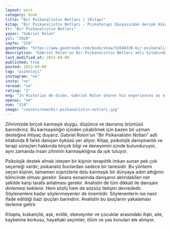 ```yaml
---
layout: post
category: book
title: "Bir Psikanalistin Notları | (Kitap)"
kitap: "Bir Psikanalistin Notları - Psıkoterapi Dünyasından Gerçek Hikayeler"
tr: "Bir Psikanalistin Notları"
yazar: "Gabriel Rolon"
yil: "2020"
sayfa: "224"
goodreads: "https://www.goodreads.com/book/show/51648338-bir-psikanalistin-notlar"
description: "Gabriel Rolon'un Bir Psikanalistin Notları adlı kitabında 8 farklı danışan öyküsünü işliyor."
last_modified_at: 2023-04-09
published: true
posted: 2023-04-09
tag: "psikoloji"
instagram: "no"
insta: "no"
reread: "no"
rating: "3"
eng: "In Historias de diván, Gabriel Rolon shares his experiences as a psychoanalyst. The book contains eight stories, each exploring a different aspect of psychoanalysis."
openai: "no"
num: "318"
image: "/assets/new/bir-psikanalistin-notlari.jpg"
---
```


Zihnimizde birçok karmaşık duygu, düşünce ve davranış örüntüsü barındırırız. Bu karmaşıklığın içinden çıkabilmek için bazen bir uzman desteğine ihtiyaç duyarız. Gabriel Rolon'un "Bir Psikanalistin Notları" adlı kitabında 8 farklı danışan öyküsü yer aliyor. Kitap, psikolojik danışmanlık ve terapi süreçleri hakkında birçok bilgi ve deneyimini içinde bulunduruyor, aynı zamanda insan zihninin karmaşıklığına da ışık tutuyor.

Psikolojik destek almak isteyen bir kişinin terapötik imkan sunan pek çok seçeneği vardır; psikanaliz bunlardan sadece bir tanesidir. Bu yöntemi seçen kişinin, tamamen süprizlerle dolu karmaşık bir dünyaya adım attığının bilincinde olması gerekir. Seans esnasinda danışanın aklındakileri net şekilde karşı tarafa anlatması gerekir. Analistin de tüm dikkati ile danışanı dinlemesi beklenir. Hem sözlü hem de sözsüz iletişim devrededir. Söylenenlere kadar söylenmeyenler de önemlidir. Söylenenlerin ise nasıl ifade edildiği bazi ipuçları barındırır. Analistin bu ipuçlarını yakalaması ilerleme getirir. 

Kitapta, kıskançlık, aşk, evlilik, ebeveynler ve çocuklar arasındaki ilişki, aile, kaybetme korkusu, hayattaki seçimler, ölüm ve yas konuları ele alınıyor. 

